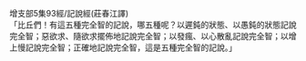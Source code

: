 增支部5集93經/記說經(莊春江譯)  
「比丘們！有這五種完全智的記說，哪五種呢？以遲鈍的狀態、以愚鈍的狀態記說完全智；惡欲求、隨欲求擺佈地記說完全智；以發瘋、以心散亂記說完全智；以增上慢記說完全智；正確地記說完全智，這是五種完全智的記說。」  
  
  
